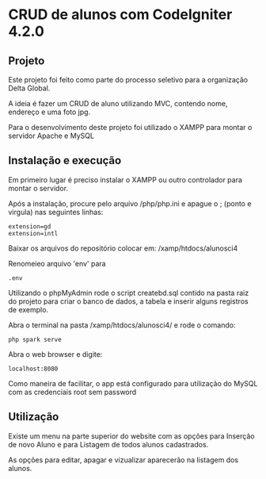 # CRUD de alunos com CodeIgniter 4.2.0

## Projeto

Este projeto foi feito como parte do processo seletivo para a organização Delta Global.

A ideia é fazer um CRUD de aluno utilizando MVC, contendo nome, endereço e uma foto jpg.

Para o desenvolvimento deste projeto foi utilizado o XAMPP para montar o servidor Apache e MySQL

## Instalação e execução

Em primeiro lugar é preciso instalar o XAMPP ou outro controlador para montar o servidor.

Após a instalação, procure pelo arquivo /php/php.ini e apague o ; (ponto e virgula) nas seguintes linhas:
```
extension=gd
extension=intl
```

Baixar os arquivos do repositório colocar em:
/xamp/htdocs/alunosci4

Renomeieo arquivo 'env' para
```
.env
```

Utilizando o phpMyAdmin rode o script createbd.sql contido na pasta raiz do projeto para criar o banco de dados, a tabela e inserir alguns registros de exemplo.

Abra o terminal na pasta /xamp/htdocs/alunosci4/ e rode o comando:
```
php spark serve
```

Abra o web browser e digite:
```
localhost:8080
```

Como maneira de facilitar, o app está configurado para utilização do MySQL com as credenciais
root
sem password

## Utilização

Existe um menu na parte superior do website com as opções para Inserção de novo Aluno e para Listagem de todos alunos cadastrados.

As opções para editar, apagar e vizualizar aparecerão na listagem dos alunos.

